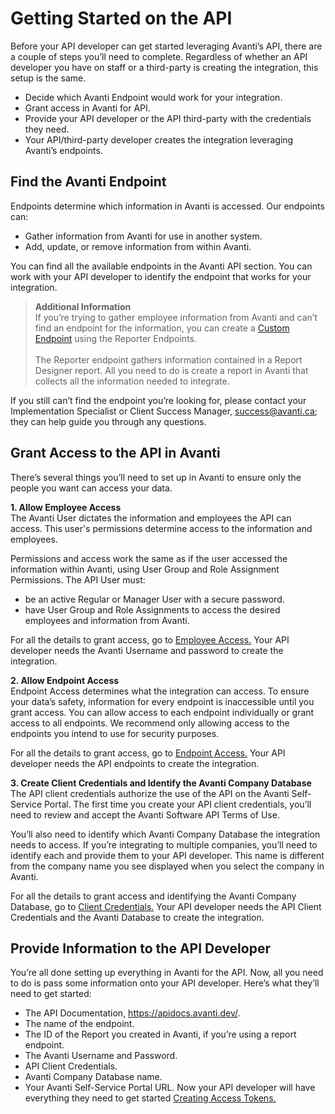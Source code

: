 # Getting Started on the API

Before your API developer can get started leveraging Avanti’s API, there are a couple of steps you’ll need to complete. Regardless of whether an API developer you have on staff or a third-party is creating the integration, this setup is the same.  
- Decide which Avanti Endpoint would work for your integration. 
- Grant access in Avanti for API. 
- Provide your API developer or the API third-party with the credentials they need. 
- Your API/third-party developer creates the integration leveraging Avanti’s endpoints. 


## Find the Avanti Endpoint
Endpoints determine which information in Avanti is accessed. Our endpoints can: 
- Gather information from Avanti for use in another system. 
- Add, update, or remove information from within Avanti. 

You can find all the available endpoints in the Avanti API section. You can work with your API developer to identify the endpoint that works for your integration. 

<!-- theme: info -->

>**Additional Information**<br>If you’re trying to gather employee information from Avanti and can’t find an endpoint for the information, you can create a [Custom Endpoint](https://avanti.stoplight.io/docs/avanti-api/ZG9jOjgxNDM2NzE-custom-endpoints) using the Reporter Endpoints.<br><br>The Reporter endpoint gathers information contained in a Report Designer report. All you need to do is create a report in Avanti that collects all the information needed to integrate. 

If you still can’t find the endpoint you’re looking for, please contact your Implementation Specialist or Client Success Manager, success@avanti.ca; they can help guide you through any questions. 

## Grant Access to the API in Avanti
There’s several things you’ll need to set up in Avanti to ensure only the people you want can access your data. 

**1. Allow Employee Access** <Br>
The Avanti User dictates the information and employees the API can access. This user's permissions determine access to the information and employees. 

Permissions and access work the same as if the user accessed the information within Avanti, using User Group and Role Assignment Permissions. The API User must:
- be an active Regular or Manager User with a secure password. 
- have User Group and Role Assignments to access the desired employees and information from Avanti. 

For all the details to grant access, go to [Employee Access.](https://avanti.stoplight.io/docs/avanti-api/ZG9jOjgxNDM2NzA-employee-accessd) Your API developer needs the Avanti Username and password to create the integration. 

**2. Allow Endpoint Access** <Br>
Endpoint Access determines what the integration can access. 
To ensure your data’s safety, information for every endpoint is inaccessible until you grant access. You can allow access to each endpoint individually or grant access to all endpoints. We recommend only allowing access to the endpoints you intend to use for security purposes. 

For all the details to grant access, go to [Endpoint Access.](https://avanti.stoplight.io/docs/avanti-api/ZG9jOjgxNDM2Njg-endpoint-access) Your API developer needs the API endpoints to create the integration. 

**3. Create Client Credentials and Identify the Avanti Company Database** <Br>
The API client credentials authorize the use of the API on the Avanti Self-Service Portal. The first time you create your API client credentials, you’ll need to review and accept the Avanti Software API Terms of Use. 

You’ll also need to identify which Avanti Company Database the integration needs to access. If you’re integrating to multiple companies, you’ll need to identify each and provide them to your API developer. This name is different from the company name you see displayed when you select the company in Avanti. 

For all the details to grant access and identifying the Avanti Company Database, go to [Client Credentials.](https://avanti.stoplight.io/docs/avanti-api/ZG9jOjgxNDM2NjY-client-credentials) Your API developer needs the API Client Credentials and the Avanti Database to create the integration. 

## Provide Information to the API Developer
You’re all done setting up everything in Avanti for the API. Now, all you need to do is pass some information onto your API developer. Here’s what they’ll need to get started: 
- The API Documentation, https://apidocs.avanti.dev/.
- The name of the endpoint.
- The ID of the Report you created in Avanti, if you’re using a report endpoint. 
- The Avanti Username and Password. 
- API Client Credentials. 
- Avanti Company Database name. 
- Your Avanti Self-Service Portal URL. 
Now your API developer will have everything they need to get started [Creating Access Tokens.](https://avanti.stoplight.io/docs/avanti-api/ZG9jOjgxNDM2Njk-access-tokens
)